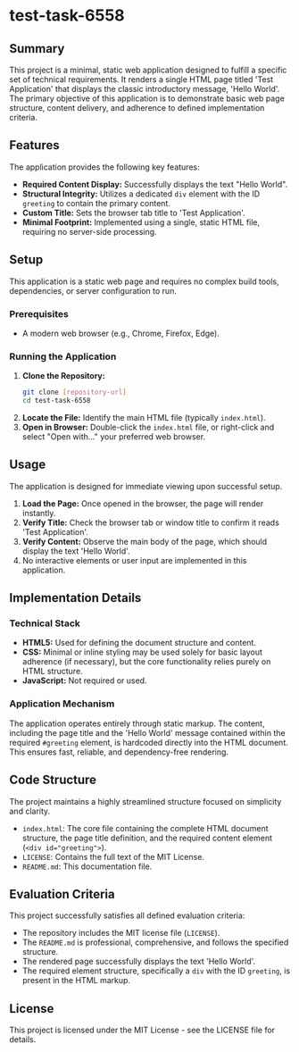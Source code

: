 # test-task-6558

## Summary

This project is a minimal, static web application designed to fulfill a specific set of technical requirements. It renders a single HTML page titled 'Test Application' that displays the classic introductory message, 'Hello World'. The primary objective of this application is to demonstrate basic web page structure, content delivery, and adherence to defined implementation criteria.

## Features

The application provides the following key features:

*   **Required Content Display:** Successfully displays the text "Hello World".
*   **Structural Integrity:** Utilizes a dedicated `div` element with the ID `greeting` to contain the primary content.
*   **Custom Title:** Sets the browser tab title to 'Test Application'.
*   **Minimal Footprint:** Implemented using a single, static HTML file, requiring no server-side processing.

## Setup

This application is a static web page and requires no complex build tools, dependencies, or server configuration to run.

### Prerequisites

*   A modern web browser (e.g., Chrome, Firefox, Edge).

### Running the Application

1.  **Clone the Repository:**
    ```bash
    git clone [repository-url]
    cd test-task-6558
    ```
2.  **Locate the File:** Identify the main HTML file (typically `index.html`).
3.  **Open in Browser:** Double-click the `index.html` file, or right-click and select "Open with..." your preferred web browser.

## Usage

The application is designed for immediate viewing upon successful setup.

1.  **Load the Page:** Once opened in the browser, the page will render instantly.
2.  **Verify Title:** Check the browser tab or window title to confirm it reads 'Test Application'.
3.  **Verify Content:** Observe the main body of the page, which should display the text 'Hello World'.
4.  No interactive elements or user input are implemented in this application.

## Implementation Details

### Technical Stack

*   **HTML5:** Used for defining the document structure and content.
*   **CSS:** Minimal or inline styling may be used solely for basic layout adherence (if necessary), but the core functionality relies purely on HTML structure.
*   **JavaScript:** Not required or used.

### Application Mechanism

The application operates entirely through static markup. The content, including the page title and the 'Hello World' message contained within the required `#greeting` element, is hardcoded directly into the HTML document. This ensures fast, reliable, and dependency-free rendering.

## Code Structure

The project maintains a highly streamlined structure focused on simplicity and clarity.

*   `index.html`: The core file containing the complete HTML document structure, the page title definition, and the required content element (`<div id="greeting">`).
*   `LICENSE`: Contains the full text of the MIT License.
*   `README.md`: This documentation file.

## Evaluation Criteria

This project successfully satisfies all defined evaluation criteria:

*   The repository includes the MIT license file (`LICENSE`).
*   The `README.md` is professional, comprehensive, and follows the specified structure.
*   The rendered page successfully displays the text 'Hello World'.
*   The required element structure, specifically a `div` with the ID `greeting`, is present in the HTML markup.

## License

This project is licensed under the MIT License - see the LICENSE file for details.